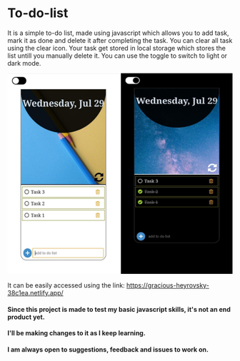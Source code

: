 # To-do-list

It is a simple to-do list, made using javascript which allows you to add task, mark it as done and delete it after completing the task. You can clear all task using the clear icon.
Your task get stored in local storage which stores the list untill you manually delete it.
You can use the toggle to switch to light or dark mode.

<img src="img/IMG-20200729-WA0008.jpg" width=250px height=450px>

<img src="img/IMG-20200729-WA0009.jpg" width=250px height=450px>

It can be easily accessed using the link:
https://gracious-heyrovsky-38c1ea.netlify.app/



#### Since this project is made to test my basic  javascript skills, it's not an end product yet.
#### I'll be making changes to it as I keep learning.
#### I am always open to suggestions, feedback and issues to work on.
